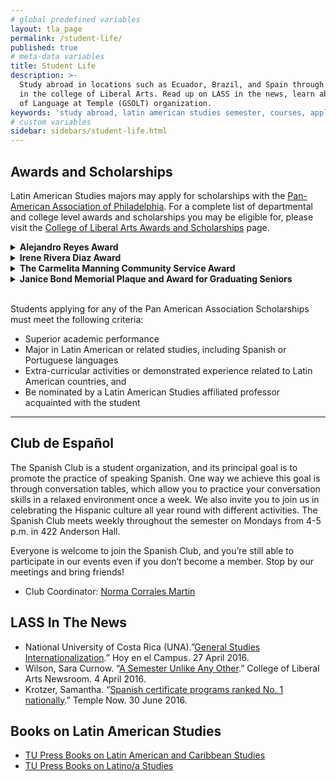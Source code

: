 ```yaml
---
# global predefined variables
layout: tla_page
permalink: /student-life/
published: true
# meta-data variables
title: Student Life
description: >-
  Study abroad in locations such as Ecuador, Brazil, and Spain through Temple University’s Latin American Studies program
  in the college of Liberal Arts. Read up on LASS in the news, learn about awards and scholarships, and our Graduate Students
  of Language at Temple (GSOLT) organization.
keywords: 'study abroad, latin american studies semester, courses, application, spain, awards and scholarships, GSOLT'
# custom variables
sidebar: sidebars/student-life.html
---
```

## Awards and Scholarships
Latin American Studies majors may apply for scholarships with the [Pan-American Association of Philadelphia](https://www.panamphilly.org/programs/scholarships). For a complete list of departmental and college level awards and scholarships you may be eligible for, please visit the [College of Liberal Arts Awards and Scholarships](https://liberalarts.temple.edu/about-us/resources/awards-and-scholarships?field_awards_department_nid=4579&field_awards_academics_class_value=All) page.

<details>
  <summary><strong>Alejandro Reyes Award</strong></summary>
<p>This $5,000 award is presented by the Pan American Association of Philadelphia to a Junior Year undergraduate student to be used for his or her Senior Year expenses in a college or university of the Delaware Valley.</p>
</details>

<details>
  <summary><strong>Irene Rivera Diaz Award</strong></summary>
<p>The Irene Rivera Diaz award has been established to honor the memory of Mrs. Diaz who was born in Mexico and immigrated to Texas as a young child with her family. She was an active community volunteer, and was committed to serving the working poor and increasing educational opportunities for disadvantaged youth.</p>

<p>This $5,000 scholarship is presented by the Pan American Association of Philadelphia to a non-Senior undergraduate student to be used for his or her expenses attending a college or university of the Delaware Valley area.</p>

<p><i>Additional Criteria</i> In addition to the common criteria outlined above, students applying to the Irene Rivera Diaz Award must demonstrate financial need, and come from a traditionally “disadvantaged” background.</p>
</details>

<details>
  <summary><strong>The Carmelita Manning Community Service Award</strong></summary>
<p>The Carmelita Manning Community Service Award will go to an undergraduate student exemplifying the spirit of public service in either Latin America or the Greater Philadelphia Latino community. We believe that any personal endeavor should always be partnered by a responsibility to serve the community. With this award, we hope to challenge students to participate in the community and help nurture a sense of global social responsibility and duty.</p>

<p>This $5,000 award is presented by the Pan American Association of Philadelphia to a non-Senior year undergraduate student to be used for his or her expenses in a college or university of the Delaware Valley area.</p>

<p><i>Additional Criteria</i> In addition to the common criteria outlined above, students applying to The Carmelita Manning Community Service Award must exemplify the spirit of public service in either Latin America or the Greater Philadelphia Latino community.</p>
</details>

<details>
  <summary><strong>Janice Bond Memorial Plaque and Award for Graduating Seniors</strong></summary>
<p>The Janice Bond Memorial Plaques and $250 monetary award is presented to graduating Seniors of area colleges and universities for general excellence in courses related to Latin America during four years.  No institution, however, shall have more than one recipient of the plaques in a single year.</p>
</details><br>

Students applying for any of the Pan American Association Scholarships must meet the following criteria:

- Superior academic performance
- Major in Latin American or related studies, including Spanish or Portuguese languages
- Extra-curricular activities or demonstrated experience related to Latin American countries, and
- Be nominated by a Latin American Studies affiliated professor acquainted with the student

___

## Club de Español
The Spanish Club is a student organization, and its principal goal is to promote the practice of speaking Spanish. One way we achieve this goal is through conversation tables, which allow you to practice your conversation skills in a relaxed environment once a week. We also invite you to join us in celebrating the Hispanic culture all year round with different activities. The Spanish Club meets weekly throughout the semester on Mondays from 4-5 p.m. in 422 Anderson Hall.

Everyone is welcome to join the Spanish Club, and you’re still able to participate in our events even if you don’t become a member. Stop by our meetings and bring friends!
- Club Coordinator: [Norma Corrales Martin](mailto:ncm@temple.edu)

## LASS In The News
- National University of Costa Rica (UNA).”[General Studies Internationalization](https://www.unacomunica.una.ac.cr/).” Hoy en el Campus. 27 April 2016.
- Wilson, Sara Curnow. “[A Semester Unlike Any Other](https://liberalarts.temple.edu/about-us/newsroom/semester-unlike-any-other).” College of Liberal Arts Newsroom. 4 April 2016.
- Krotzer, Samantha. “[Spanish certificate programs ranked No. 1 nationally](https://news.temple.edu/news/2016-06-30/spanish-certificate-programs-ranked-number-one-nationally).” Temple Now. 30 June 2016.

## Books on Latin American Studies
- [TU Press Books on Latin American and Caribbean Studies](http://tupress.temple.edu/)
- [TU Press Books on Latino/a Studies](http://tupress.temple.edu/)
